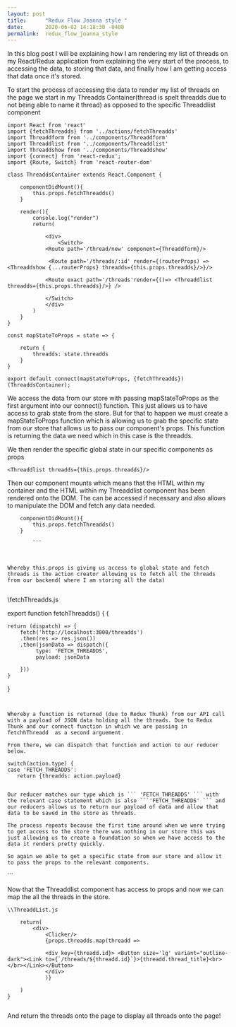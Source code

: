 ```yaml
---
layout: post
title:      "Redux Flow Joanna style "
date:       2020-06-02 14:18:30 -0400
permalink:  redux_flow_joanna_style
---
```



In this blog post I will be explaining how I am rendering my list of threads on my React/Redux application from explaining the very start of the process, to accessing the data, to storing that data, and finally how I am getting access that data once it's stored.


To start the process of accessing the data to render my list of threads on the page we start in my Threadds Container(thread is spelt threadds due to not being able to name it thread) as opposed to the specific Threaddlist component

```
import React from 'react'
import {fetchThreadds} from '../actions/fetchThreadds'
import Threaddform from '../components/Threaddform'
import Threaddlist from '../components/Threaddlist'
import Threaddshow from '../components/Threaddshow'
import {connect} from 'react-redux';
import {Route, Switch} from 'react-router-dom'

class ThreaddsContainer extends React.Component {
    
    componentDidMount(){
        this.props.fetchThreadds()
    }

    render(){
        console.log("render")
        return(

            <div>
                <Switch>
            <Route path='/thread/new' component={Threaddform}/>
 
             <Route path='/threads/:id' render={(routerProps) => <Threaddshow {...routerProps} threadds={this.props.threadds}/>}/>

            <Route exact path='/threads'render={()=> <Threaddlist threadds={this.props.threadds}/>} />
        
            </Switch>
            </div>
        )
    }
}

const mapStateToProps = state => {
 
    return {
        threadds: state.threadds
    }
}

export default connect(mapStateToProps, {fetchThreadds})(ThreaddsContainer);

```

We access the data from our store with passing mapStateToProps as the first argument into our connect() function. This just allows us to have access to grab state from the store. But for that to happen we must create a mapStateToProps function which is allowing us to grab the specific state from our store that allows us to pass our component's props. This function is returning the data we need which in this case is the threadds.

We then render the specific global state in our specific components as props

```
<Threaddlist threadds={this.props.threadds}/> 
```

Then our component mounts which means that the HTML within my container and the HTML within my Threaddlist component has been rendered onto the DOM. The can be accessed if necessary and also allows to manipulate the DOM and fetch any data needed. 


```
    componentDidMount(){
        this.props.fetchThreadds()
    }
		
		```
        
        

Whereby this.props is giving us access to global state and fetch threads is the action creator allowing us to fetch all the threads from our backend( where I am storing all the data)


```
\\fetchThreadds.js 

export function fetchThreadds() {
{

 
    return (dispatch) => {
        fetch('http://localhost:3000/threadds')
        .then(res => res.json())
        .then(jsonData => dispatch({
             type: 'FETCH_THREADDS',
             payload: jsonData

        }))
    }
    
}

```


Whereby a function is returned (due to Redux Thunk) from our API call with a payload of JSON data holding all the threads. Due to Redux Thunk and our connect function in which we are passing in 
fetchhThreadd  as a second arguement. 

From there, we can dispatch that function and action to our reducer below. 

```
    switch(action.type) {
    case 'FETCH_THREADDS':
       return {threadds: action.payload}   
```

Our reducer matches our type which is ``` 'FETCH_THREADDS' ``` with the relevant case statement which is also ```'FETCH_THREADDS' ``` and our reducers allows us to return our payload of data and allow that data to be saved in the store as threads. 

The process repeats because the first time around when we were trying to get access to the store there was nothing in our store this was just allowing us to create a foundation so when we have access to the data it renders pretty quickly. 

So again we able to get a specific state from our store and allow it to pass the props to the relevant components.

```
<Threaddlist threadds={this.props.threadds}/> 
```

Now that the Threaddlist component has access to props and now we can map the all the threads in the store.


```
\\ThreaddList.js 

    return(
        <div> 
            <Clicker/>
            {props.threadds.map(threadd => 
            
            <div key={threadd.id}> <Button size='lg' variant="outline-dark"><Link to={`/threads/${threadd.id}`}>{threadd.thread_title}<br></br></Link></Button>
            </div>
            )}
                        
    )
}


```

And return the threads onto the page to display all threads onto the page!

